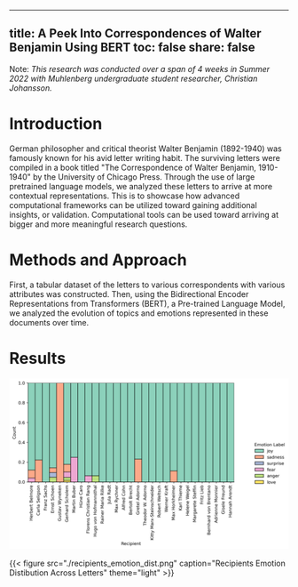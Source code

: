 
---
title: A Peek Into Correspondences of Walter Benjamin Using BERT
toc: false
share: false
---

Note: _This research was conducted over a span of 4 weeks in Summer 2022 with Muhlenberg undergraduate student researcher, Christian Johansson._

# Introduction
German philosopher and critical theorist Walter Benjamin (1892-1940) was famously known for his avid letter writing habit. The surviving letters were compiled in a book titled "The Correspondence of Walter Benjamin, 1910-1940" by the University of Chicago Press. Through the use of large pretrained language models, we analyzed these letters to arrive at more contextual representations. This is to showcase how advanced computational frameworks can be utilized toward gaining additional insights, or validation. Computational tools can be used toward arriving at bigger and more meaningful research questions. 

# Methods and Approach
First, a tabular dataset of the letters to various correspondents with various attributes was constructed. Then, using the Bidirectional Encoder Representations from Transformers (BERT), a Pre-trained Language Model, we analyzed the evolution of topics and emotions represented in these documents over time.

# Results


![Recipients Emotion Distibution Across Letters](recipients_emotion_dist.png "Recipients Emotion Distibution Across Letters")



{{< figure src="./recipients_emotion_dist.png" caption="Recipients Emotion Distibution Across Letters" theme="light" >}}
